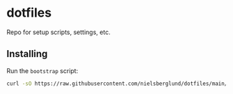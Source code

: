 # dotfiles
Repo for setup scripts, settings, etc.

## Installing

Run the `bootstrap` script:
```sh
curl -sO https://raw.githubusercontent.com/nielsberglund/dotfiles/main/bootstrap
```
